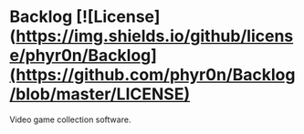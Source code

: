 # Backlog [![License](https://img.shields.io/github/license/phyr0n/Backlog](https://github.com/phyr0n/Backlog/blob/master/LICENSE)
Video game collection software.
